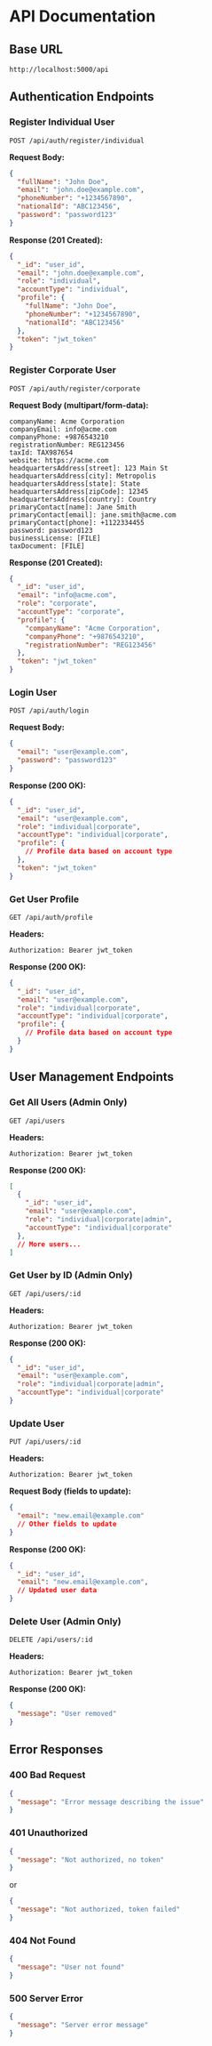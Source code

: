 # API Documentation

## Base URL

```
http://localhost:5000/api
```

## Authentication Endpoints

### Register Individual User

```
POST /api/auth/register/individual
```

**Request Body:**

```json
{
  "fullName": "John Doe",
  "email": "john.doe@example.com",
  "phoneNumber": "+1234567890",
  "nationalId": "ABC123456",
  "password": "password123"
}
```

**Response (201 Created):**

```json
{
  "_id": "user_id",
  "email": "john.doe@example.com",
  "role": "individual",
  "accountType": "individual",
  "profile": {
    "fullName": "John Doe",
    "phoneNumber": "+1234567890",
    "nationalId": "ABC123456"
  },
  "token": "jwt_token"
}
```

### Register Corporate User

```
POST /api/auth/register/corporate
```

**Request Body (multipart/form-data):**

```
companyName: Acme Corporation
companyEmail: info@acme.com
companyPhone: +9876543210
registrationNumber: REG123456
taxId: TAX987654
website: https://acme.com
headquartersAddress[street]: 123 Main St
headquartersAddress[city]: Metropolis
headquartersAddress[state]: State
headquartersAddress[zipCode]: 12345
headquartersAddress[country]: Country
primaryContact[name]: Jane Smith
primaryContact[email]: jane.smith@acme.com
primaryContact[phone]: +1122334455
password: password123
businessLicense: [FILE]
taxDocument: [FILE]
```

**Response (201 Created):**

```json
{
  "_id": "user_id",
  "email": "info@acme.com",
  "role": "corporate",
  "accountType": "corporate",
  "profile": {
    "companyName": "Acme Corporation",
    "companyPhone": "+9876543210",
    "registrationNumber": "REG123456"
  },
  "token": "jwt_token"
}
```

### Login User

```
POST /api/auth/login
```

**Request Body:**

```json
{
  "email": "user@example.com",
  "password": "password123"
}
```

**Response (200 OK):**

```json
{
  "_id": "user_id",
  "email": "user@example.com",
  "role": "individual|corporate",
  "accountType": "individual|corporate",
  "profile": {
    // Profile data based on account type
  },
  "token": "jwt_token"
}
```

### Get User Profile

```
GET /api/auth/profile
```

**Headers:**

```
Authorization: Bearer jwt_token
```

**Response (200 OK):**

```json
{
  "_id": "user_id",
  "email": "user@example.com",
  "role": "individual|corporate",
  "accountType": "individual|corporate",
  "profile": {
    // Profile data based on account type
  }
}
```

## User Management Endpoints

### Get All Users (Admin Only)

```
GET /api/users
```

**Headers:**

```
Authorization: Bearer jwt_token
```

**Response (200 OK):**

```json
[
  {
    "_id": "user_id",
    "email": "user@example.com",
    "role": "individual|corporate|admin",
    "accountType": "individual|corporate"
  },
  // More users...
]
```

### Get User by ID (Admin Only)

```
GET /api/users/:id
```

**Headers:**

```
Authorization: Bearer jwt_token
```

**Response (200 OK):**

```json
{
  "_id": "user_id",
  "email": "user@example.com",
  "role": "individual|corporate|admin",
  "accountType": "individual|corporate"
}
```

### Update User

```
PUT /api/users/:id
```

**Headers:**

```
Authorization: Bearer jwt_token
```

**Request Body (fields to update):**

```json
{
  "email": "new.email@example.com"
  // Other fields to update
}
```

**Response (200 OK):**

```json
{
  "_id": "user_id",
  "email": "new.email@example.com",
  // Updated user data
}
```

### Delete User (Admin Only)

```
DELETE /api/users/:id
```

**Headers:**

```
Authorization: Bearer jwt_token
```

**Response (200 OK):**

```json
{
  "message": "User removed"
}
```

## Error Responses

### 400 Bad Request

```json
{
  "message": "Error message describing the issue"
}
```

### 401 Unauthorized

```json
{
  "message": "Not authorized, no token" 
}
```

or

```json
{
  "message": "Not authorized, token failed"
}
```

### 404 Not Found

```json
{
  "message": "User not found"
}
```

### 500 Server Error

```json
{
  "message": "Server error message"
}
```